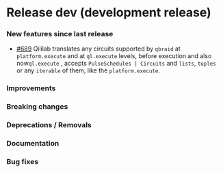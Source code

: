 # Release dev (development release)

### New features since last release

- [#689](https://github.com/qilimanjaro-tech/qililab/pull/689) Qililab translates any circuits supported by `qbraid` at `platform.execute` and at `ql.execute` levels, before execution and also now`ql.execute` , accepts `PulseSchedules | Circuits` and `lists`, `tuples` or any `iterable` of them, like the `platform.execute`.

### Improvements

### Breaking changes

### Deprecations / Removals

### Documentation

### Bug fixes
